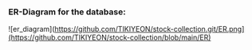 



 ### ER-Diagram for the database:
![er_diagram](https://github.com/TIKIYEON/stock-collection.git/ER.png](https://github.com/TIKIYEON/stock-collection/blob/main/ER)
